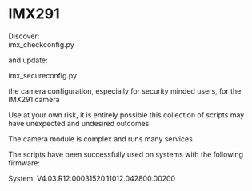 # IMX291  
Discover:  
imx_checkconfig.py  
  
and update:  
  
imx_secureconfig.py  

the camera configuration, especially for security minded users, for the IMX291 camera

Use at your own risk, it is entirely possible this collection of scripts may have unexpected and undesired outcomes  

The camera module is complex and runs many services  

The scripts have been successfully used on systems with the following firmware:  

System: V4.03.R12.00031520.11012.042800.00200 


